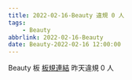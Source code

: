 ```yaml
---
title: 2022-02-16-Beauty 違規 0 人
tags:
    - Beauty
abbrlink: 2022-02-16-Beauty
date: Beauty-2022-02-16 12:00:00
---
```

Beauty 板 [板規連結](https://www.ptt.cc/bbs/Beauty/M.1630069980.A.84B.html)
昨天違規 0 人
